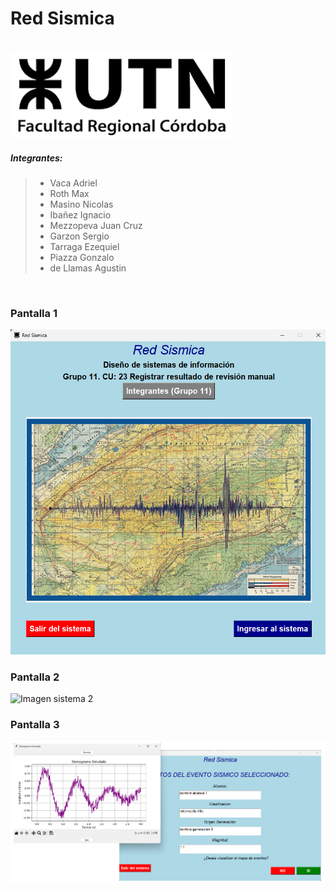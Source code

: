 # Red Sismica

<br />

<img src="/Resources/Images/logo_UTN.png" alt="Imagen logo UTN" />

<br />

##### **Integrantes:**
> * Vaca Adriel
> * Roth Max		
> * Masino Nicolas
> * Ibañez Ignacio
> * Mezzopeva Juan Cruz	
> * Garzon Sergio	
> * Tarraga Ezequiel	
> * Piazza Gonzalo
> * de Llamas Agustin

<br />

### Pantalla 1

<img src="/Resources/Images/sistema1.png" alt="Imagen sistema 1" />

<br />

### Pantalla 2

<img src="/Resources/Images/sistema2.png" alt="Imagen sistema 2" />

<br />

### Pantalla 3

<img src="/Resources/Images/sistema3.png" alt="Imagen sistema 3" />


